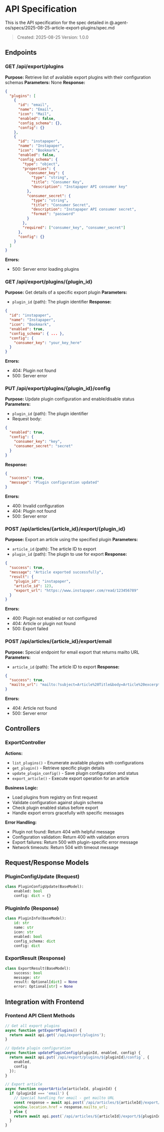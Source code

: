 # API Specification

This is the API specification for the spec detailed in @.agent-os/specs/2025-08-25-article-export-plugins/spec.md

> Created: 2025-08-25
> Version: 1.0.0

## Endpoints

### GET /api/export/plugins

**Purpose:** Retrieve list of available export plugins with their configuration schemas
**Parameters:** None
**Response:** 
```json
{
  "plugins": [
    {
      "id": "email",
      "name": "Email",
      "icon": "Mail",
      "enabled": false,
      "config_schema": {},
      "config": {}
    },
    {
      "id": "instapaper",
      "name": "Instapaper",
      "icon": "Bookmark",
      "enabled": false,
      "config_schema": {
        "type": "object",
        "properties": {
          "consumer_key": {
            "type": "string",
            "title": "Consumer Key",
            "description": "Instapaper API consumer key"
          },
          "consumer_secret": {
            "type": "string",
            "title": "Consumer Secret",
            "description": "Instapaper API consumer secret",
            "format": "password"
          }
        },
        "required": ["consumer_key", "consumer_secret"]
      },
      "config": {}
    }
  ]
}
```
**Errors:** 
- 500: Server error loading plugins

### GET /api/export/plugins/{plugin_id}

**Purpose:** Get details of a specific export plugin
**Parameters:** 
- `plugin_id` (path): The plugin identifier
**Response:** 
```json
{
  "id": "instapaper",
  "name": "Instapaper",
  "icon": "Bookmark",
  "enabled": true,
  "config_schema": { ... },
  "config": {
    "consumer_key": "your_key_here"
  }
}
```
**Errors:** 
- 404: Plugin not found
- 500: Server error

### PUT /api/export/plugins/{plugin_id}/config

**Purpose:** Update plugin configuration and enable/disable status
**Parameters:** 
- `plugin_id` (path): The plugin identifier
- Request body:
```json
{
  "enabled": true,
  "config": {
    "consumer_key": "key",
    "consumer_secret": "secret"
  }
}
```
**Response:** 
```json
{
  "success": true,
  "message": "Plugin configuration updated"
}
```
**Errors:** 
- 400: Invalid configuration
- 404: Plugin not found
- 500: Server error

### POST /api/articles/{article_id}/export/{plugin_id}

**Purpose:** Export an article using the specified plugin
**Parameters:** 
- `article_id` (path): The article ID to export
- `plugin_id` (path): The plugin to use for export
**Response:** 
```json
{
  "success": true,
  "message": "Article exported successfully",
  "result": {
    "plugin_id": "instapaper",
    "article_id": 123,
    "export_url": "https://www.instapaper.com/read/123456789"
  }
}
```
**Errors:** 
- 400: Plugin not enabled or not configured
- 404: Article or plugin not found
- 500: Export failed

### POST /api/articles/{article_id}/export/email

**Purpose:** Special endpoint for email export that returns mailto URL
**Parameters:** 
- `article_id` (path): The article ID to export
**Response:** 
```json
{
  "success": true,
  "mailto_url": "mailto:?subject=Article%20Title&body=Article%20excerpt...%0A%0ARead%20more%3A%20https%3A%2F%2Fexample.com%2Farticle"
}
```
**Errors:** 
- 404: Article not found
- 500: Server error

## Controllers

### ExportController

**Actions:**
- `list_plugins()` - Enumerate available plugins with configurations
- `get_plugin()` - Retrieve specific plugin details
- `update_plugin_config()` - Save plugin configuration and status
- `export_article()` - Execute export operation for an article

**Business Logic:**
- Load plugins from registry on first request
- Validate configuration against plugin schema
- Check plugin enabled status before export
- Handle export errors gracefully with specific messages

**Error Handling:**
- Plugin not found: Return 404 with helpful message
- Configuration validation: Return 400 with validation errors
- Export failures: Return 500 with plugin-specific error message
- Network timeouts: Return 504 with timeout message

## Request/Response Models

### PluginConfigUpdate (Request)
```python
class PluginConfigUpdate(BaseModel):
    enabled: bool
    config: dict = {}
```

### PluginInfo (Response)
```python
class PluginInfo(BaseModel):
    id: str
    name: str
    icon: str
    enabled: bool
    config_schema: dict
    config: dict
```

### ExportResult (Response)
```python
class ExportResult(BaseModel):
    success: bool
    message: str
    result: Optional[dict] = None
    error: Optional[str] = None
```

## Integration with Frontend

### Frontend API Client Methods

```javascript
// Get all export plugins
async function getExportPlugins() {
  return await api.get('/api/export/plugins');
}

// Update plugin configuration
async function updatePluginConfig(pluginId, enabled, config) {
  return await api.put(`/api/export/plugins/${pluginId}/config`, {
    enabled,
    config
  });
}

// Export article
async function exportArticle(articleId, pluginId) {
  if (pluginId === 'email') {
    // Special handling for email - get mailto URL
    const response = await api.post(`/api/articles/${articleId}/export/email`);
    window.location.href = response.mailto_url;
  } else {
    return await api.post(`/api/articles/${articleId}/export/${pluginId}`);
  }
}
```